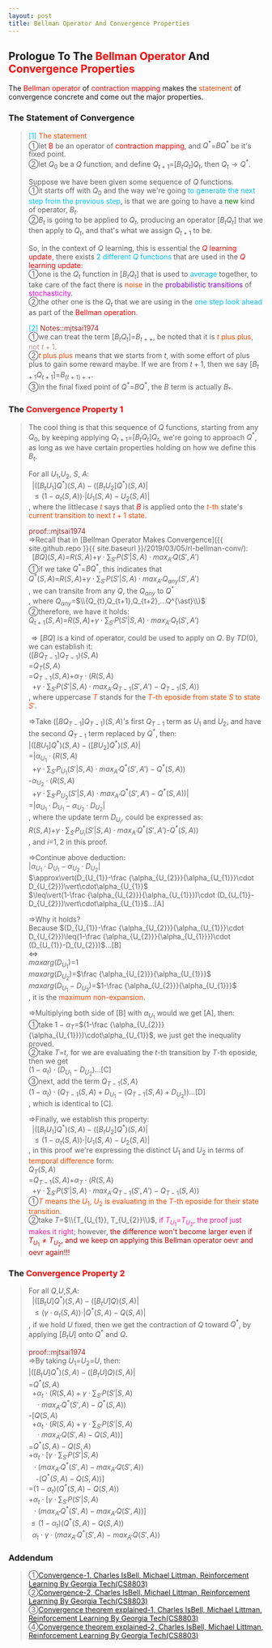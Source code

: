 ```yaml
---
layout: post
title: Bellman Operator And Convergence Properties
---
```


## Prologue To The <font color="Red">Bellman Operator</font> And <font color="Red">Convergence Properties</font>
<p class="message">
The <font color="Red">Bellman operator</font> of <font color="Red">contraction mapping</font> makes the <font color="OrangeRed">statement</font> of convergence concrete and come out the major properties.
</p>

### The Statement of Convergence
><font color="DeepSkyBlue">[1]</font>
><font color="OrangeRed">The statement</font>  
>&#10112;let <font color="Red">B</font> be an operator of <font color="Red">contraction mapping</font>, and $Q^{\ast}$=$BQ^{\ast}$ be it's fixed point.  
>&#10113;let $Q_{0}$ be a $Q$ function, and define $Q_{t+1}$=$\lbrack B_{t}Q_{t}\rbrack Q_{t}$, then $Q_{t}\rightarrow Q^{\ast}$.  
>
>Suppose we have been given some sequence of $Q$ functions.  
>&#10112;it starts off with $Q_{0}$ and the way we're going <font color="DeepSkyBlue">to generate the next step from the previous step</font>, is that we are going to have a <font color="Green">new</font> kind of operator, $B_{t}$.  
>&#10113;$B_{t}$ is going to be applied to $Q_{t}$, producing an operator $\lbrack B_{t}Q_{t}\rbrack$ that we then apply to $Q_{t}$, and that's what we assign $Q_{t+1}$ to be.  
>
>So, in the context of $Q$ learning, this is essential the <font color="Red">$Q$ learning update</font>, there exists <font color="DeepSkyBlue">2 different $Q$ functions</font> that are used in the <font color="Red">$Q$ learning update</font>:  
>&#10112;one is the $Q_{t}$ function in $\lbrack B_{t}Q_{t}\rbrack$ that is used to <font color="DeepSkyBlue">average</font> together, to take care of the fact there is <font color="OrangeRed">noise</font> in the <font color="#8400E6">probabilistic transitions</font> of <font color="#EB00EB">stochasticity</font>.  
>&#10113;the other one is the $Q_{t}$ that we are using in the <font color="DeepSkyBlue">one step look ahead</font> as part of the <font color="Red">Bellman operation</font>.   
>
><font color="DeepSkyBlue">[2]</font>
><font color="Brown">Notes::mjtsai1974</font>  
>&#10112;we can treat the term $\lbrack B_{t}Q_{t}\rbrack$=$B_{t++}$, be noted that it is <font color="OrangeRed">$t$ plus plus</font>, <font color="RosyBrown">not $t+1$</font>.  
>&#10113;<font color="OrangeRed">$t$ plus plus</font> means that we starts from $t$, with some effort of plus plus to gain some reward maybe.  If we are from $t+1$, then we say $\lbrack B_{t+1}Q_{t+1}\rbrack$=$B_{(t+1)++}$.  
>&#10114;in the final fixed point of $Q^{\ast}$=$BQ^{\ast}$, the $B$ term is actually $B_{\ast}$.  

### The <font color="Red">Convergence Property 1</font>
>The cool thing is that this sequence of $Q$ functions, starting from any $Q_{0}$, by keeping applying $Q_{t+1}$=$\lbrack B_{t}Q_{t}\rbrack Q_{t}$, we're going to approach $Q^{\ast}$, as long as we have certain properties holding on how we define this $B_{t}$.  
>
>For all $U_{1}$,$U_{2}$, $S$, $A$:  
>$\;\;\vert(\lbrack B_{t}U_{1}\rbrack Q^{\ast})(S,A)-(\lbrack B_{t}U_{2}\rbrack Q^{\ast})(S,A)\vert$  
>$\;\;\leq(1-\alpha_{t}(S,A))\cdot\vert U_{1}(S,A)-U_{2}(S,A)\vert$  
>, where the littlecase <font color="OrangeRed">$t$</font> says that <font color="Red">$B$</font> is applied onto the <font color="OrangeRed">$t$-th</font> state's <font color="OrangeRed">current transition</font> to <font color="OrangeRed">next $t+1$ state</font>.  
>
><font color="Brown">proof::mjtsai1974</font>  
>$\Rightarrow$Recall that in [Bellman Operator Makes Convergence]({{ site.github.repo }}{{ site.baseurl }}/2019/03/05/rl-bellman-conv/):  
>$\;\;\lbrack BQ\rbrack(S,A)$=$R(S,A)$+$\gamma\cdot\sum_{S'}P(S'\vert S,A)\cdot max_{A'}Q(S',A')$  
>&#10112;if we take $Q^{\ast}$=$BQ^{\ast}$, this indicates that  
>$Q^{\ast}(S,A)$=$R(S,A)$+$\gamma\cdot\sum_{S'}P(S'\vert S,A)\cdot max_{A'}Q_{any}(S',A')$  
>, we can transite from any $Q$, the $Q_{any}$ to $Q^{\ast}$  
>, where $Q_{any}$=$\\{Q_{t},Q_{t+1},Q_{t+2},...Q^{\ast}\\}$  
>&#10113;therefore, we have it holds:  
>$Q_{t+1}(S,A)$=$R(S,A)$+$\gamma\cdot\sum_{S'}P(S'\vert S,A)\cdot max_{A'}Q_{t}(S',A')$  
>
>$\Rightarrow\lbrack BQ\rbrack$ is a kind of operator, could be used to apply on $Q$.  By $TD(0)$, we can establish it:  
>$(\lbrack BQ_{T-1}\rbrack Q_{T-1})(S,A)$  
>=$Q_{T}(S,A)$  
>=$Q_{T-1}(S,A)$+$\alpha_{T}\cdot(R(S,A)$  
>$\;\;$+$\gamma\cdot\sum_{S'}P(S'\vert S,A)\cdot max_{A'}Q_{T-1}(S',A')-Q_{T-1}(S,A))$  
>, where uppercase <font color="OrangeRed">$T$</font> stands for the <font color="OrangeRed">$T$-th eposide from state $S$ to state $S'$</font>.  
>
>$\Rightarrow$Take $(\lbrack BQ_{T-1}\rbrack Q_{T-1})(S,A)$'s first $Q_{T-1}$ term as $U_{1}$ and $U_{2}$, and have the second $Q_{T-1}$ term replaced by $Q^{\ast}$, then:  
>$\vert(\lbrack BU_{1}\rbrack Q^{\ast})(S,A)-(\lbrack BU_{2}\rbrack Q^{\ast})(S,A)\vert$  
>=$\vert\alpha_{U_{1}}\cdot(R(S,A)$  
>$\;\;$+$\gamma\cdot\sum_{S'}P_{U_{1}}(S'\vert S,A)\cdot max_{A'}Q^{\ast}(S',A')-Q^{\ast}(S,A))$  
>-$\alpha_{U_{2}}\cdot(R(S,A)$  
>$\;\;$+$\gamma\cdot\sum_{S'}P_{U_{2}}(S'\vert S,A)\cdot max_{A'}Q^{\ast}(S',A')-Q^{\ast}(S,A))\vert$  
>=$\vert\alpha_{U_{1}}\cdot D_{U_{1}}-\alpha_{U_{2}}\cdot D_{U_{2}}\vert$  
>, where the update term $D_{U_{i}}$, could be expressed as:  
>$R(S,A)$+$\gamma\cdot\sum_{S'}P_{U_{i}}(S'\vert S,A)\cdot max_{A'}Q^{\ast}(S',A')$-$Q^{\ast}(S,A))$  
>, and $i$=$1,2$ in this proof.  
>
>$\Rightarrow$Continue above deduction:  
>$\vert\alpha_{U_{1}}\cdot D_{U_{1}}-\alpha_{U_{2}}\cdot D_{U_{2}}\vert$  
>$\approx\vert(D_{U_{1}}-\frac {\alpha_{U_{2}}}{\alpha_{U_{1}}}\cdot D_{U_{2}})\vert\cdot\alpha_{U_{1}}$  
>$\leq\vert(1-\frac {\alpha_{U_{2}}}{\alpha_{U_{1}}})\cdot (D_{U_{1}}-D_{U_{2}})\vert\cdot\alpha_{U_{1}}$...[A]
>
>$\Rightarrow$Why it holds?  
>Because $(D_{U_{1}}-\frac {\alpha_{U_{2}}}{\alpha_{U_{1}}}\cdot D_{U_{2}})\leq(1-\frac {\alpha_{U_{2}}}{\alpha_{U_{1}}})\cdot (D_{U_{1}}-D_{U_{2}})$...[B]  
>$\Leftrightarrow$  
>$maxarg(D_{U_{1}})$=$1$  
>$maxarg(D_{U_{2}})$=$\frac {\alpha_{U_{2}}}{\alpha_{U_{1}}}$  
>$maxarg(D_{U_{1}}-D_{U_{2}})$=$1-\frac {\alpha_{U_{2}}}{\alpha_{U_{1}}}$  
>, it is the <font color="OrangeRed">maximum non-expansion</font>.  
>
>$\Rightarrow$Multiplying both side of [B] with $\alpha_{U_{1}}$ would we get [A], then:  
>&#10112;take $1-\alpha_{T}$=$(1-\frac {\alpha_{U_{2}}}{\alpha_{U_{1}}})\cdot\alpha_{U_{1}}$, we just get the inequality proved.    
>&#10113;take $T$=$t$, for we are evaluating the $t$-th transition by $T$-th eposide, then we get  
>$(1-\alpha_{t})\cdot (D_{U_{1}}-D_{U_{2}})$...[C]  
>&#10114;next, add the term $Q_{T-1}(S,A)$  
>$(1-\alpha_{t})\cdot (Q_{T-1}(S,A)+D_{U_{1}}-(Q_{T-1}(S,A)+D_{U_{2}}))$...[D]  
>, which is identical to [C].  
>
>$\Rightarrow$Finally, we establish this property:   
>$\;\;\vert(\lbrack B_{t}U_{1}\rbrack Q^{\ast})(S,A)-(\lbrack B_{t}U_{2}\rbrack Q^{\ast})(S,A)\vert$  
>$\;\;\leq(1-\alpha_{t}(S,A))\cdot\vert U_{1}(S,A)-U_{2}(S,A)\vert$  
>, in this proof we're expressing the distinct $U_{1}$ and $U_{2}$ in terms of <font color="OrangeRed">temporal difference</font> form:  
>$Q_{T}(S,A)$  
>=$Q_{T-1}(S,A)$+$\alpha_{T}\cdot(R(S,A)$  
>$\;\;$+$\gamma\cdot\sum_{S'}P(S'\vert S,A)\cdot max_{A'}Q_{T-1}(S',A')-Q_{T-1}(S,A))$  
>&#10112;<font color="OrangeRed">$T$ means the $U_{1}$, $U_{2}$ is evaluating in the $T$-th eposide for their state transition</font>.  
>&#10113;take $T$=$\\{T_{U_{1}}, T_{U_{2}}\\}$, <font color="DeepPink">if $T_{U_{1}}$=$T_{U_{2}}$, the proof just makes it right</font>; however, <font color="#C20000">the difference won't become larger even if $T_{U_{1}}\neq T_{U_{2}}$, and we keep on applying this Bellman operator oevr and oevr again!!!</font>  

### The <font color="Red">Convergence Property 2</font>
>For all $Q$,$U$,$S$,$A$:  
>$\;\;\vert(\lbrack B_{t}U\rbrack Q^{\ast})(S,A)-(\lbrack B_{t}U\rbrack Q)(S,A)\vert$  
>$\;\;\leq(\gamma\cdot\alpha_{t}(S,A))\cdot\vert Q^{\ast}(S,A)-Q(S,A)\vert$  
>, if we hold $U$ fixed, then we get the contraction of $Q$ toward $Q^{\ast}$, by applying $\lbrack B_{t}U\rbrack$ onto $Q^{\ast}$ and $Q$.  
>
><font color="Brown">proof::mjtsai1974</font>  
>$\Rightarrow$By taking $U_{1}$=$U_{2}$=$U$, then:  
>$\vert(\lbrack B_{t}U\rbrack Q^{\ast})(S,A)-(\lbrack B_{t}U\rbrack Q)(S,A)\vert$  
>=$Q^{\ast}(S,A)$  
>$\;\;$+$\alpha_{t}\cdot(R(S,A)+\gamma\cdot\sum_{S'}P(S'\vert S,A)$  
>$\;\;\;\;\cdot max_{A'}Q^{\ast}(S',A)-Q^{\ast}(S,A))$  
>-$\lbrack Q(S,A)$  
>$\;\;$+$\alpha_{t}\cdot(R(S,A)+\gamma\cdot\sum_{S'}P(S'\vert S,A)$  
>$\;\;\;\;\cdot max_{A'}Q(S',A)-Q(S,A))\rbrack$  
>=$Q^{\ast}(S,A)-Q(S,A)$  
>+$\alpha_{t}\cdot\lbrack\gamma\cdot\sum_{S'}P(S'\vert S,A)$  
>$\;\;\cdot(max_{A'}Q^{\ast}(S',A)-max_{A'}Q(S',A))$  
>$\;\;\;\;$-$(Q^{\ast}(S,A)-Q(S,A))\rbrack$  
>=$(1-\alpha_{t})(Q^{\ast}(S,A)-Q(S,A))$  
>+$\alpha_{t}\cdot\lbrack\gamma\cdot\sum_{S'}P(S'\vert S,A)$  
>$\;\;\cdot(max_{A'}Q^{\ast}(S',A)-max_{A'}Q(S',A))\rbrack$  
>$\leq(1-\alpha_{t})(Q^{\ast}(S,A)-Q(S,A))$  
>$\;\;\alpha_{t}\cdot\gamma\cdot(max_{A'}Q^{\ast}(S',A)-max_{A'}Q(S',A))$  

<!--
><font color="OrangeRed">[Property 3]</font>  
>
-->

### Addendum
>&#10112;[Convergence-1, Charles IsBell, Michael Littman, Reinforcement Learning By Georgia Tech(CS8803)](https://classroom.udacity.com/courses/ud600/lessons/4436560172/concepts/44332503000923)  
>&#10113;[Convergence-2, Charles IsBell, Michael Littman, Reinforcement Learning By Georgia Tech(CS8803)](https://classroom.udacity.com/courses/ud600/lessons/4436560172/concepts/44332503010923)  
>&#10114;[Convergence theorem explained-1, Charles IsBell, Michael Littman, Reinforcement Learning By Georgia Tech(CS8803)](https://classroom.udacity.com/courses/ud600/lessons/4436560172/concepts/44332503020923)  
>&#10115;[Convergence theorem explained-2, Charles IsBell, Michael Littman, Reinforcement Learning By Georgia Tech(CS8803)](https://classroom.udacity.com/courses/ud600/lessons/4436560172/concepts/44332503030923)  

<!-- Γ -->
<!-- \Omega -->
<!-- \cap intersection -->
<!-- \cup union -->
<!-- \frac{\Gamma(k + n)}{\Gamma(n)} \frac{1}{r^k}  -->
<!-- \mbox{\large$\vert$}\nolimits_0^\infty -->
<!-- \vert_0^\infty -->
<!-- \vert_{0.5}^{\infty} -->
<!-- &prime; ′ -->
<!-- &Prime; ″ -->
<!-- $E\lbrack X\rbrack$ -->
<!-- \overline{X_n} -->
<!-- \underset{Succss}P -->
<!-- \frac{{\overline {X_n}}-\mu}{S/\sqrt n} -->
<!-- \lim_{t\rightarrow\infty} -->
<!-- \int_{0}^{a}\lambda\cdot e^{-\lambda\cdot t}\operatorname dt -->
<!-- \Leftrightarrow -->
<!-- \prod_{v\in V} -->
<!-- \subset -->
<!-- \subseteq -->
<!-- \varnothing -->
<!-- \perp -->
<!-- \overset\triangle= -->
<!-- \left|X\right| -->
<!-- \xrightarrow{r_t} -->
<!-- \left\|?\right\| => ||?||-->
<!-- \left|?\right| => |?|-->
<!-- \lbrack BQ\rbrack => [BQ] -->

<!-- Notes -->
<!-- <font color="OrangeRed">items, verb, to make it the focus, mathematic expression</font> -->
<!-- <font color="Red">KKT</font> -->
<!-- <font color="Red">SMO heuristics</font> -->
<!-- <font color="Red">F</font> distribution -->
<!-- <font color="Red">t</font> distribution -->
<!-- <font color="DeepSkyBlue">suggested item, soft item</font> -->
<!-- <font color="RoyalBlue">old alpha, quiz, example</font> -->
<!-- <font color="Green">new alpha</font> -->

<!-- <font color="#C20000">conclusion, finding</font> -->
<!-- <font color="DeepPink">positive conclusion, finding</font> -->
<!-- <font color="RosyBrown">negative conclusion, finding</font> -->

<!-- <font color="#00ADAD">policy</font> -->
<!-- <font color="#6100A8">full observable</font> -->
<!-- <font color="#FFAC12">partial observable</font> -->
<!-- <font color="#EB00EB">stochastic</font> -->
<!-- <font color="#8400E6">state transition</font> -->
<!-- <font color="#D600D6">discount factor gamma $\gamma$</font> -->
<!-- <font color="#D600D6">$V(S)$</font> -->
<!-- <font color="#9300FF">immediate reward R(S)</font> -->

<!-- ### <font color="RoyalBlue">Example</font>: Illustration By Rainy And Sunny Days In One Week -->
<!-- <font color="RoyalBlue">[Question]</font> -->
<!-- <font color="DeepSkyBlue">[Answer]</font> -->

<!-- <font color="Brown">Notes::mjtsai1974</font> -->

<!-- 
[1]Given the vehicles pass through a highway toll station is $6$ per minute, what is the probability that no cars within $30$ seconds?
><font color="DeepSkyBlue">[1]</font>
><font color="OrangeRed">Given the vehicles pass through a highway toll station is $6$ per minute, what is the probability that no cars within $30$ seconds?</font>  
-->

<!--
><font color="DeepSkyBlue">[Notes]</font>
><font color="OrangeRed">Why at this moment, the Poisson and exponential probability come out with different result?</font>  
-->

<!-- https://www.medcalc.org/manual/gamma_distribution_functions.php -->
<!-- https://www.statlect.com/probability-distributions/student-t-distribution#hid5 -->
<!-- http://www.wiris.com/editor/demo/en/ -->